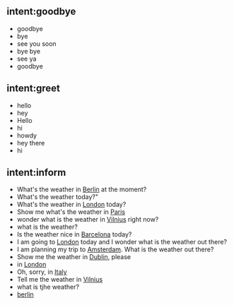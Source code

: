 ## intent:goodbye
- goodbye
- bye
- see you soon
- bye bye
- see ya
- goodbye

## intent:greet
- hello
- hey
- Hello
- hi
- howdy
- hey there
- hi

## intent:inform
- What's the weather in [Berlin](location) at the moment?
- What's the weather today?"
- What's the weather in [London](location) today?
- Show me what's the weather in [Paris](location)
- wonder what is the weather in [Vilnius](location) right now?
- what is the weather?
- Is the weather nice in [Barcelona](location) today?
- I am going to [London](location) today and I wonder what is the weather out there?
- I am planning my trip to [Amsterdam](location). What is the weather out there?
- Show me the weather in [Dublin](location), please
- in [London](location)
- Oh, sorry, in [Italy](location)
- Tell me the weather in [Vilnius](location)
- what is tjhe weather?
- [berlin](location)



